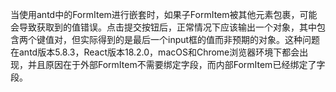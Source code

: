 当使用antd中的FormItem进行嵌套时，如果子FormItem被其他元素包裹，可能会导致获取到的值错误。点击提交按钮后，正常情况下应该输出一个对象，其中包含两个键值对，但实际得到的是最后一个input框的值而非预期的对象。这种问题在antd版本5.8.3，React版本18.2.0，macOS和Chrome浏览器环境下都会出现，并且原因在于外部FormItem不需要绑定字段，而内部FormItem已经绑定了字段。
